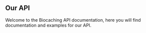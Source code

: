 ## Our API

Welcome to the Biocaching API documentation, here you will find documentation and examples for our API.
